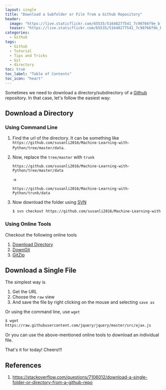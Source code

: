 ```yaml
---
layout: single
title: "Download a Subfolder or File from a Github Repository"
header:
  image: "https://live.staticflickr.com/65535/51648277541_7c90766f9e_b.jpg"
  teaser: "https://live.staticflickr.com/65535/51648277541_7c90766f9e_b.jpg"
categories:
  - Github
tags:
  - Github
  - Tutorial
  - Tips and Tricks
  - Git
  - directory
toc: true
toc_label: "Table of Contents"
toc_icon: "heart"
---
```




Sometimes we need to download a directory/subdirectory of a [Github](https://www.github.com) repository. In that case, let's follow the easiest way:

## Download a Directory
### Using Command Line
1. Find the url of the directory. It can be something like `https://github.com/susanli2016/Machine-Learning-with-Python/tree/master/data`.
2. Now, replace the `tree/master` with `trunk`
	```
	https://github.com/susanli2016/Machine-Learning-with-Python/tree/master/data
	```
	$\rightarrow$
	```
	https://github.com/susanli2016/Machine-Learning-with-Python/trunk/data
	```
3. Now download the folder using [SVN](https://www.perforce.com/blog/vcs/svn-commands-cheat-sheet)

	```sh
	$ svn checkout https://github.com/susanli2016/Machine-Learning-with-Python/trunk/data
	```
### Using Online Tools
Checkout the following online tools
1. [Download Directory](https://download-directory.github.io/)
2. [DownGit](https://downgit.github.io/)
3. [GitZip](http://kinolien.github.io/gitzip)

## Download a Single File
The simplest way is
1. Get the URL
2. Choose the `raw` view
3. And save the file by right clicking on the mouse and selecting `save as`

Or using the command line, use `wget`
```sh
$ wget
https://raw.githubusercontent.com/jquery/jquery/master/src/ajax.js
```

Or you can use the above-mentioned online tools to download an individual file.

That's it for today! Cheers!!!

## References
1. https://stackoverflow.com/questions/7106012/download-a-single-folder-or-directory-from-a-github-repo

<!--stackedit_data:
eyJoaXN0b3J5IjpbMTAxNDQ1MTEwNV19
-->